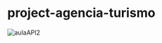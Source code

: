 # project-agencia-turismo


![aulaAPI2](https://user-images.githubusercontent.com/126898837/233243825-5941d85c-5be4-4ced-8e24-a9a3d839a9d9.PNG)
